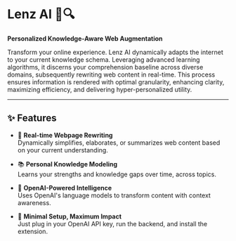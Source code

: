 # Lenz AI 🧠🔍

**Personalized Knowledge-Aware Web Augmentation**

Transform your online experience. Lenz AI dynamically adapts the internet to your current knowledge schema. Leveraging advanced learning algorithms, it discerns your comprehension baseline across diverse domains, subsequently rewriting web content in real-time. This process ensures information is rendered with optimal granularity, enhancing clarity, maximizing efficiency, and delivering hyper-personalized utility.

---

## ✨ Features

- 🔄 **Real-time Webpage Rewriting**  
  Dynamically simplifies, elaborates, or summarizes web content based on your current understanding.

- 📚 **Personal Knowledge Modeling**  
  Learns your strengths and knowledge gaps over time, across topics.

- 🧠 **OpenAI-Powered Intelligence**  
  Uses OpenAI's language models to transform content with context awareness.

- 🧩 **Minimal Setup, Maximum Impact**  
  Just plug in your OpenAI API key, run the backend, and install the extension.

